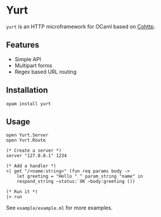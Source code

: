 Yurt
====

`yurt` is an HTTP microframework for OCaml based on [Cohttp](https://github.com/mirage/ocaml-cohttp).

## Features

* Simple API
* Multipart forms
* Regex based URL routing

## Installation

    opam install yurt

## Usage

    open Yurt.Server
    open Yurt.Route

    (* Create a server *)
    server "127.0.0.1" 1234

    (* Add a handler *)
    >| get "/<name:string>" (fun req params body ->
        let greeting = "Hello " ^ param_string "name" in
        respond_string ~status:`OK ~body:greeting ())

    (* Run it *)
    |> run

See `example/example.ml` for more examples.


